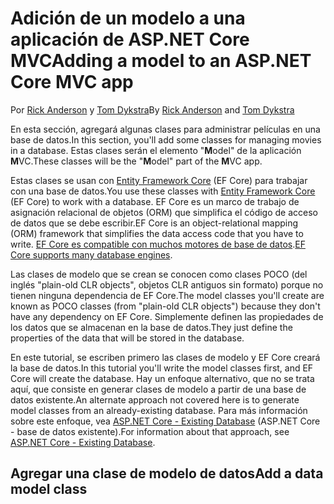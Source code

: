 # <a name="adding-a-model-to-an-aspnet-core-mvc-app"></a><span data-ttu-id="096fa-101">Adición de un modelo a una aplicación de ASP.NET Core MVC</span><span class="sxs-lookup"><span data-stu-id="096fa-101">Adding a model to an ASP.NET Core MVC app</span></span>

<span data-ttu-id="096fa-102">Por [Rick Anderson](https://twitter.com/RickAndMSFT) y [Tom Dykstra](https://github.com/tdykstra)</span><span class="sxs-lookup"><span data-stu-id="096fa-102">By [Rick Anderson](https://twitter.com/RickAndMSFT) and [Tom Dykstra](https://github.com/tdykstra)</span></span>

<span data-ttu-id="096fa-103">En esta sección, agregará algunas clases para administrar películas en una base de datos.</span><span class="sxs-lookup"><span data-stu-id="096fa-103">In this section, you'll add some classes for managing movies in a database.</span></span> <span data-ttu-id="096fa-104">Estas clases serán el elemento "**M**odel" de la aplicación **M**VC.</span><span class="sxs-lookup"><span data-stu-id="096fa-104">These classes will be the "**M**odel" part of the **M**VC app.</span></span>

<span data-ttu-id="096fa-105">Estas clases se usan con [Entity Framework Core](https://docs.microsoft.com/ef/core) (EF Core) para trabajar con una base de datos.</span><span class="sxs-lookup"><span data-stu-id="096fa-105">You use these classes with [Entity Framework Core](https://docs.microsoft.com/ef/core) (EF Core) to work with a database.</span></span> <span data-ttu-id="096fa-106">EF Core es un marco de trabajo de asignación relacional de objetos (ORM) que simplifica el código de acceso de datos que se debe escribir.</span><span class="sxs-lookup"><span data-stu-id="096fa-106">EF Core is an object-relational mapping (ORM) framework that simplifies the data access code that you have to write.</span></span> <span data-ttu-id="096fa-107">[EF Core es compatible con muchos motores de base de datos](https://docs.microsoft.com/ef/core/providers/).</span><span class="sxs-lookup"><span data-stu-id="096fa-107">[EF Core supports many database engines](https://docs.microsoft.com/ef/core/providers/).</span></span>

<span data-ttu-id="096fa-108">Las clases de modelo que se crean se conocen como clases POCO (del inglés "plain-old CLR objects", objetos CLR antiguos sin formato) porque no tienen ninguna dependencia de EF Core.</span><span class="sxs-lookup"><span data-stu-id="096fa-108">The model classes you'll create are known as POCO classes (from "plain-old CLR objects") because they don't have any dependency on EF Core.</span></span> <span data-ttu-id="096fa-109">Simplemente definen las propiedades de los datos que se almacenan en la base de datos.</span><span class="sxs-lookup"><span data-stu-id="096fa-109">They just define the properties of the data that will be stored in the database.</span></span>

<span data-ttu-id="096fa-110">En este tutorial, se escriben primero las clases de modelo y EF Core creará la base de datos.</span><span class="sxs-lookup"><span data-stu-id="096fa-110">In this tutorial you'll write the model classes first, and EF Core will create the database.</span></span> <span data-ttu-id="096fa-111">Hay un enfoque alternativo, que no se trata aquí, que consiste en generar clases de modelo a partir de una base de datos existente.</span><span class="sxs-lookup"><span data-stu-id="096fa-111">An alternate approach not covered here is to generate model classes from an already-existing database.</span></span> <span data-ttu-id="096fa-112">Para más información sobre este enfoque, vea [ASP.NET Core - Existing Database](https://docs.microsoft.com/ef/core/get-started/aspnetcore/existing-db) (ASP.NET Core - base de datos existente).</span><span class="sxs-lookup"><span data-stu-id="096fa-112">For information about that approach, see [ASP.NET Core - Existing Database](https://docs.microsoft.com/ef/core/get-started/aspnetcore/existing-db).</span></span>

## <a name="add-a-data-model-class"></a><span data-ttu-id="096fa-113">Agregar una clase de modelo de datos</span><span class="sxs-lookup"><span data-stu-id="096fa-113">Add a data model class</span></span>

